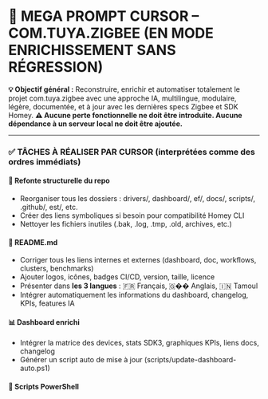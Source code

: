 # 🧠 MEGA PROMPT CURSOR – COM.TUYA.ZIGBEE (EN MODE ENRICHISSEMENT SANS RÉGRESSION)

**💡 Objectif général :**
Reconstruire, enrichir et automatiser totalement le projet com.tuya.zigbee avec une approche IA, multilingue, modulaire, légère, documentée, et à jour avec les dernières specs Zigbee et SDK Homey.
**⚠️ Aucune perte fonctionnelle ne doit être introduite. Aucune dépendance à un serveur local ne doit être ajoutée.**

---

### ✅ TÂCHES À RÉALISER PAR CURSOR (interprétées comme des ordres immédiats)

#### 🧱 Refonte structurelle du repo
* Reorganiser tous les dossiers : drivers/, dashboard/, ef/, docs/, scripts/, .github/, 	est/, etc.
* Créer des liens symboliques si besoin pour compatibilité Homey CLI
* Nettoyer les fichiers inutiles (.bak, .log, .tmp, .old, archives, etc.)


#### 📁 README.md
* Corriger tous les liens internes et externes (dashboard, doc, workflows, clusters, benchmarks)
* Ajouter logos, icônes, badges CI/CD, version, taille, licence
* Présenter dans **les 3 langues** : 🇫🇷 Français, 🇬�� Anglais, 🇮🇳 Tamoul
* Intégrer automatiquement les informations du dashboard, changelog, KPIs, features IA

#### 📊 Dashboard enrichi

* Intégrer la matrice des devices, stats SDK3, graphiques KPIs, liens docs, changelog
* Générer un script auto de mise à jour (scripts/update-dashboard-auto.ps1)

#### 🔧 Scripts PowerShell
